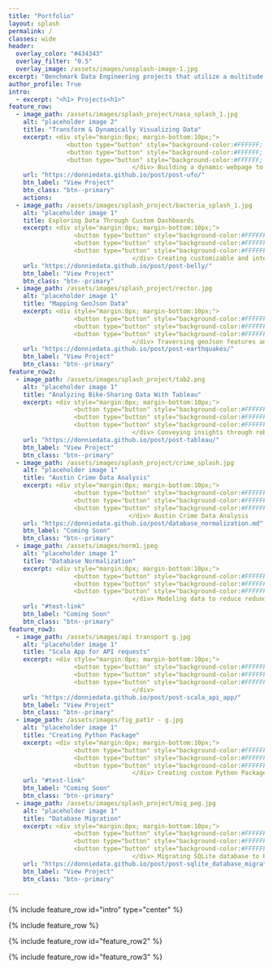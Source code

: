 ```yaml
---
title: "Portfolio"
layout: splash
permalink: /
classes: wide 
header:
  overlay_color: "#434343"
  overlay_filter: "0.5"
  overlay_image: /assets/images/unsplash-image-1.jpg
excerpt: "Benchmark Data Engineering projects that utilize a multitude of programing languages, tools, and concepts to transform and convey data."
author_profile: True
intro: 
  - excerpt: "<h1> Projects<h1>"
feature_row:
  - image_path: /assets/images/splash_project/nasa_splash_1.jpg
    alt: "placeholder image 2"
    title: "Transform & Dynamically Visualizing Data"
    excerpt: <div style="margin:0px; margin-bottom:10px;"> 
                <button type="button" style="background-color:#FFFFFF; color:#858483; border-radius:3px; border:1px solid gray">HTML</button>
                <button type="button" style="background-color:#FFFFFF; color:#858483; border-radius:3px; border:1px solid gray">Javascript</button>
                <button type="button" style="background-color:#FFFFFF; color:#858483; border-radius:3px; border:1px solid gray">D3.js</button>
                                  </div> Building a dynamic webpage to display and filter data using JavaScript
    url: "https://donniedata.github.io/post/post-ufo/"
    btn_label: "View Project"
    btn_class: "btn--primary"  
    actions:
  - image_path: /assets/images/splash_project/bacteria_splash_1.jpg
    alt: "placeholder image 1"
    title: Exploring Data Through Custom Dashboards
    excerpt: <div style="margin:0px; margin-bottom:10px;"> 
                  <button type="button" style="background-color:#FFFFFF; color:#858483; border-radius:3px; border:1px solid gray">Javascript</button>
                  <button type="button" style="background-color:#FFFFFF; color:#858483; border-radius:3px; border:1px solid gray">JSON</button>
                  <button type="button" style="background-color:#FFFFFF; color:#858483; border-radius:3px; border:1px solid gray">CSS</button>
                                  </div> Creating customizable and interactive charts with Javascript to share insights
    url: "https://donniedata.github.io/post/post-belly/"
    btn_label: "View Project"
    btn_class: "btn--primary"
  - image_path: /assets/images/splash_project/rector.jpg
    alt: "placeholder image 1"
    title: "Mapping GeoJson Data"
    excerpt: <div style="margin:0px; margin-bottom:10px;"> 
                  <button type="button" style="background-color:#FFFFFF; color:#858483; border-radius:3px; border:1px solid gray">Javascript</button>
                  <button type="button" style="background-color:#FFFFFF;  color:#858483; border-radius:3px; border:1px solid gray">GEOjson</button>
                  <button type="button" style="background-color:#FFFFFF;  color:#858483; border-radius:3px; border:1px solid gray">HTML</button>
                                  </div> Traversing geoJson features and attributes
    url: "https://donniedata.github.io/post/post-earthquakes/"
    btn_label: "View Project"
    btn_class: "btn--primary" 
feature_row2:
  - image_path: /assets/images/splash_project/tab2.png
    alt: "placeholder image 1"
    title: "Analyzing Bike-Sharing Data With Tableau"
    excerpt: <div style="margin:0px; margin-bottom:10px;"> 
                  <button type="button" style="background-color:#FFFFFF; color:#858483; border-radius:3px; border:1px solid gray">Tableau</button>
                  <button type="button" style="background-color:#FFFFFF; color:#858483; border-radius:3px; border:1px solid gray">Data Analysis</button>
                  <button type="button" style="background-color:#FFFFFF; color:#858483; border-radius:3px; border:1px solid gray">CSS</button>
                                  </div> Conveying insights through robust & interactive visualizations
    url: "https://donniedata.github.io/post/post-tableau/"
    btn_label: "View Project"
    btn_class: "btn--primary"
  - image_path: /assets/images/splash_project/crime_splash.jpg
    alt: "placeholder image 1"
    title: "Austin Crime Data Analysis"
    excerpt: <div style="margin:0px; margin-bottom:10px;"> 
                  <button type="button" style="background-color:#FFFFFF; color:#858483; border-radius:3px; border:1px solid gray">Python</button>
                  <button type="button" style="background-color:#FFFFFF; color:#858483; border-radius:3px; border:1px solid gray">ETL</button>
                  <button type="button" style="background-color:#FFFFFF; color:#858483; border-radius:3px; border:1px solid gray">Javascript</button>
                                 </div> Austin Crime Data Analysis
    url: "https://donniedata.github.io/post/database_normalization.md"
    btn_label: "Coming Soon"
    btn_class: "btn--primary" 
  - image_path: /assets/images/norm1.jpeg
    alt: "placeholder image 1"
    title: "Database Normalization"
    excerpt: <div style="margin:0px; margin-bottom:10px;"> 
                  <button type="button" style="background-color:#FFFFFF;  color:#858483; border-radius:3px; border:1px solid gray; font-size:13px">Automation</button>
                  <button type="button" style="background-color:#FFFFFF;  color:#858483; border-radius:3px; border:1px solid gray; font-size:13px">Data Modeling</button>
                  <button type="button" style="background-color:#FFFFFF;  color:#858483; border-radius:3px; border:1px solid gray; font-size:13px">PostgreSQL</button>
                                  </div> Modeling data to reduce redundancy and provide scalabilty for reporting  
    url: "#test-link"
    btn_label: "Coming Soon"
    btn_class: "btn--primary"
feature_row3:
  - image_path: /assets/images/api transport g.jpg
    alt: "placeholder image 1"
    title: "Scala App for API requests" 
    excerpt: <div style="margin:0px; margin-bottom:10px;"> 
                  <button type="button" style="background-color:#FFFFFF;  color:#858483; border-radius:3px; border:1px solid gray">Scala</button>
                  <button type="button" style="background-color:#FFFFFF;  color:#858483; border-radius:3px; border:1px solid gray">Packaging</button>
                  <button type="button" style="background-color:#FFFFFF;  color:#858483; border-radius:3px; border:1px solid gray">Rest API</button>
                                  </div>
    url: "https://donniedata.github.io/post/post-scala_api_app/"
    btn_label: "View Project"
    btn_class: "btn--primary"
  - image_path: /assets/images/fig_pat1r - g.jpg
    alt: "placeholder image 1"
    title: "Creating Python Package"
    excerpt: <div style="margin:0px; margin-bottom:10px;"> 
                  <button type="button" style="background-color:#FFFFFF;  color:#858483; border-radius:3px; border:1px solid gray">Python</button>
                  <button type="button" style="background-color:#FFFFFF;  color:#858483; border-radius:3px; border:1px solid gray">OOP</button>
                  <button type="button" style="background-color:#FFFFFF;  color:#858483; border-radius:3px; border:1px solid gray">Packaging</button>
                                  </div> Creating custom Python Package for pipeline reporting
    url: "#test-link"
    btn_label: "Coming Soon"
    btn_class: "btn--primary"
  - image_path: /assets/images/splash_project/mig_peg.jpg
    alt: "placeholder image 1"
    title: "Database Migration"
    excerpt: <div style="margin:0px; margin-bottom:10px;"> 
                  <button type="button" style="background-color:#FFFFFF;  color:#858483; border-radius:3px; border:1px solid gray">SQLite</button>
                  <button type="button" style="background-color:#FFFFFF;  color:#858483; border-radius:3px; border:1px solid gray">Python</button>
                  <button type="button" style="background-color:#FFFFFF;  color:#858483; border-radius:3px; border:1px solid gray">PostgreSQL</button>
                                  </div> Migrating SQLite database to PostgreSQL for enhanced Data Management
    url: "https://donniedata.github.io/post/post-sqlite_database_migration/"
    btn_label: "View Project"
    btn_class: "btn--primary" 
  
---
```


{% include feature_row id="intro" type="center" %}

{% include feature_row %}

{% include feature_row id="feature_row2" %}
  
{% include feature_row id="feature_row3" %}

